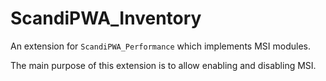 # ScandiPWA_Inventory

An extension for `ScandiPWA_Performance` which implements MSI modules.

The main purpose of this extension is to allow enabling and disabling MSI.
